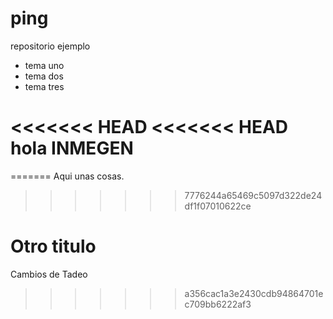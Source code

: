 ping
====

repositorio ejemplo

* tema uno
* tema dos
* tema tres

<<<<<<< HEAD
<<<<<<< HEAD
hola INMEGEN 
=======
=======
Aqui unas cosas.

>>>>>>> 7776244a65469c5097d322de24df1f07010622ce

Otro titulo
===========

Cambios de Tadeo 

>>>>>>> a356cac1a3e2430cdb94864701ec709bb6222af3

